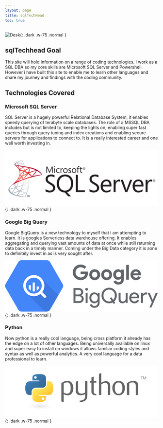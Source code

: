 ```yaml
---
layout: page
title: sqlTechHead
toc: true
---
```


![Desk](/assets/images/Desk.jpeg){: .dark .w-75 .normal }

## sqlTechhead Goal
This site will hold information on a range of coding technologies. I work as a SQL DBA so my core skills are Microsoft SQL Server and Powershell. However i have built this site to enable me to learn other languages and share my journey and findings with the coding community.

## Technologies Covered

### Microsoft SQL Server
SQL Server is a hugely powerful Relational Database System, it enables speedy querying of terabyte scale databases. The role of a MSSQL DBA includes but is not limited to, keeping the lights on, enabling super fast queries through query tuning and index creations and enabling secure servers for applications to connect to. It is a really interested career and one well worth investing in.

![SQL](/assets/images/SQLServer.png){: .dark .w-75 .normal }

### Google Big Query
Google BigQuery is a new technology to myself that i am attempting to learn. It is googles Serverless data warehouse offering. It enables aggregating and querying vast amounts of data at once while still returning data back in a timely manner. Coming under the Big Data category it is aone to definitely invest in as is very sought after.

![BigQuery](/assets/images/GoogleBigQuery.png){: .dark .w-75 .normal }

### Python
Now python is a really cool language, being cross platform it already has the edge on a lot of other languages. Being universally available on linux and super easy to install on windows it allows familiar coding styles and syntax as well as powerful analytics. A very cool language for a data professional to learn.

![Python](/assets/images/Python.png){: .dark .w-75 .normal }